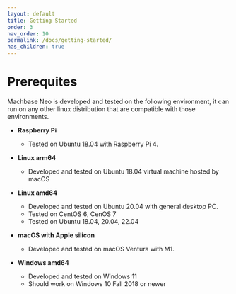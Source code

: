 ```yaml
---
layout: default
title: Getting Started
order: 3
nav_order: 10
permalink: /docs/getting-started/
has_children: true
---
```


# Prerequites

Machbase Neo is developed and tested on the following environment, it can run on any other linux distribution that are compatible with those environments.

- **Raspberry Pi**
    - Tested on Ubuntu 18.04 with Raspberry Pi 4.

- **Linux arm64**
    - Developed and tested on Ubuntu 18.04 virtual machine hosted by macOS

- **Linux amd64**
    - Developed and tested on Ubuntu 20.04 with general desktop PC.
    - Tested on CentOS 6, CenOS 7
    - Tested on Ubuntu 18.04, 20.04, 22.04

- **macOS with Apple silicon**
    - Developed and tested on macOS Ventura with M1.

- **Windows amd64**
    - Developed and tested on Windows 11
    - Should work on Windows 10 Fall 2018 or newer